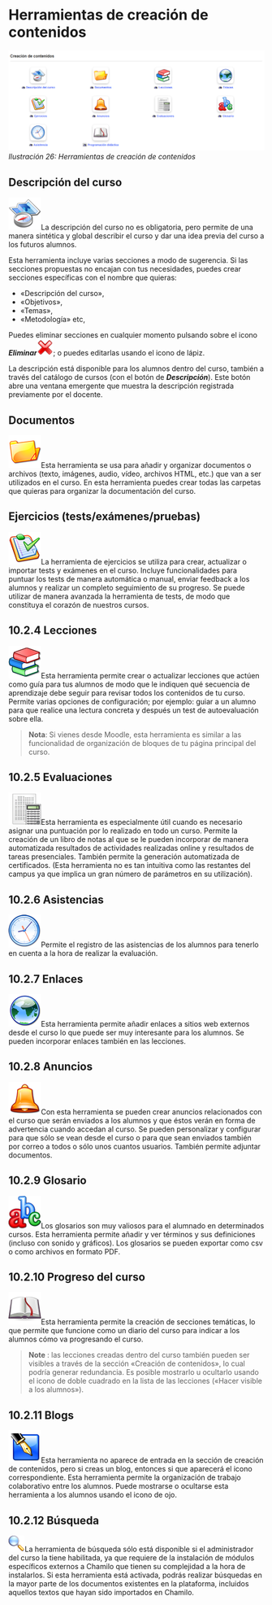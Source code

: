 # Herramientas de creación de contenidos

![](../../.gitbook/assets/images29%20%2810%29.png)_Ilustración 26: Herramientas de creación de contenidos_

## Descripción del curso <a id="descripci-n-del-curso"></a>

![](../../.gitbook/assets/graphics80%20%284%29.png)La descripción del curso no es obligatoria, pero permite de una manera sintética y global describir el curso y dar una idea previa del curso a los futuros alumnos.

Esta herramienta incluye varias secciones a modo de sugerencia. Si las secciones propuestas no encajan con tus necesidades, puedes crear secciones específicas con el nombre que quieras:

* «Descripción del curso»,
* «Objetivos»,
* «Temas»,
* «Metodología» etc,

Puedes eliminar secciones en cualquier momento pulsando sobre el icono _**Eliminar**_![](../../.gitbook/assets/graphics83%20%284%29.png); o puedes editarlas usando el icono de lápiz.

La descripción está disponible para los alumnos dentro del curso, también a través del catálogo de cursos \(con el botón de _**Descripción**_\). Este botón abre una ventana emergente que muestra la descripción registrada previamente por el docente.

## Documentos <a id="documentos"></a>

![](../../.gitbook/assets/graphics85%20%284%29.png)Esta herramienta se usa para añadir y organizar documentos o archivos \(texto, imágenes, audio, vídeo, archivos HTML, etc.\) que van a ser utilizados en el curso. En esta herramienta puedes crear todas las carpetas que quieras para organizar la documentación del curso.

## Ejercicios \(tests/exámenes/pruebas\) <a id="ejercicios-tests-ex-menes-pruebas"></a>

![](../../.gitbook/assets/graphics86%20%284%29.png)La herramienta de ejercicios se utiliza para crear, actualizar o importar tests y exámenes en el curso. Incluye funcionalidades para puntuar los tests de manera automática o manual, enviar feedback a los alumnos y realizar un completo seguimiento de su progreso. Se puede utilizar de manera avanzada la herramienta de tests, de modo que constituya el corazón de nuestros cursos.

## 10.2.4 Lecciones <a id="10-2-4-lecciones"></a>

![](../../.gitbook/assets/graphics87%20%284%29.png)Esta herramienta permite crear o actualizar lecciones que actúen como guía para tus alumnos de modo que le indiquen qué secuencia de aprendizaje debe seguir para revisar todos los contenidos de tu curso. Permite varias opciones de configuración; por ejemplo: guiar a un alumno para que realice una lectura concreta y después un test de autoevaluación sobre ella.

> **Nota**: Si vienes desde Moodle, esta herramienta es similar a las funcionalidad de organización de bloques de tu página principal del curso.

## 10.2.5 Evaluaciones <a id="10-2-5-evaluaciones"></a>

![](../../.gitbook/assets/graphics88%20%284%29.png)Esta herramienta es especialmente útil cuando es necesario asignar una puntuación por lo realizado en todo un curso. Permite la creación de un libro de notas al que se le pueden incorporar de manera automatizada resultados de actividades realizadas online y resultados de tareas presenciales. También permite la generación automatizada de certificados. \(Esta herramienta no es tan intuitiva como las restantes del campus ya que implica un gran número de parámetros en su utilización\).

## 10.2.6 Asistencias <a id="10-2-6-asistencias"></a>

![](../../.gitbook/assets/graphics89%20%284%29.png)Permite el registro de las asistencias de los alumnos para tenerlo en cuenta a la hora de realizar la evaluación.

## 10.2.7 Enlaces <a id="10-2-7-enlaces"></a>

![](../../.gitbook/assets/graphics90%20%284%29.png)Esta herramienta permite añadir enlaces a sitios web externos desde el curso lo que puede ser muy interesante para los alumnos. Se pueden incorporar enlaces también en las lecciones.

## 10.2.8 Anuncios <a id="10-2-8-anuncios"></a>

![](../../.gitbook/assets/graphics91%20%284%29.png)Con esta herramienta se pueden crear anuncios relacionados con el curso que serán enviados a los alumnos y que éstos verán en forma de advertencia cuando accedan al curso. Se pueden personalizar y configurar para que sólo se vean desde el curso o para que sean enviados también por correo a todos o sólo unos cuantos usuarios. También permite adjuntar documentos.

## 10.2.9 Glosario <a id="10-2-9-glosario"></a>

![](../../.gitbook/assets/graphics92%20%284%29.png)Los glosarios son muy valiosos para el alumnado en determinados cursos. Esta herramienta permite añadir y ver términos y sus definiciones \(incluso con sonido y gráficos\). Los glosarios se pueden exportar como csv o como archivos en formato PDF.

## 10.2.10 Progreso del curso <a id="10-2-10-progreso-del-curso"></a>

![](../../.gitbook/assets/graphics93%20%284%29.png)Esta herramienta permite la creación de secciones temáticas, lo que permite que funcione como un diario del curso para indicar a los alumnos cómo va progresando el curso.

> **Note** : las lecciones creadas dentro del curso también pueden ser visibles a través de la sección «Creación de contenidos», lo cual podría generar redundancia. Es posible mostrarlo u ocultarlo usando el icono de doble cuadrado en la lista de las lecciones \(«Hacer visible a los alumnos»\).

## 10.2.11 Blogs <a id="10-2-11-blogs"></a>

![](../../.gitbook/assets/graphics94%20%284%29.png)Esta herramienta no aparece de entrada en la sección de creación de contenidos, pero si creas un blog, entonces si que aparecerá el icono correspondiente. Esta herramienta permite la organización de trabajo colaborativo entre los alumnos. Puede mostrarse o ocultarse esta herramienta a los alumnos usando el icono de ojo.

## 10.2.12 Búsqueda <a id="10-2-12-b-squeda"></a>

![](../../.gitbook/assets/graphics95%20%284%29.png)La herramienta de búsqueda sólo está disponible si el administrador del curso la tiene habilitada, ya que requiere de la instalación de módulos específicos externos a Chamilo que tienen su complejidad a la hora de instalarlos. Si esta herramienta está activada, podrás realizar búsquedas en la mayor parte de los documentos existentes en la plataforma, incluidos aquellos textos que hayan sido importados en Chamilo.

